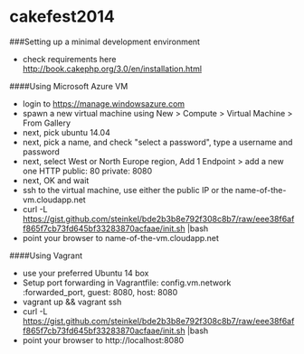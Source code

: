 cakefest2014
============

###Setting up a minimal development environment
* check requirements here http://book.cakephp.org/3.0/en/installation.html

####Using Microsoft Azure VM
* login to https://manage.windowsazure.com
* spawn a new virtual machine using New > Compute > Virtual Machine > From Gallery
* next, pick ubuntu 14.04
* next, pick a name, and check "select a password", type a username and password
* next, select West or North Europe region, Add 1 Endpoint > add a new one HTTP public: 80 private: 8080
* next, OK and wait
* ssh to the virtual machine, use either the public IP or the name-of-the-vm.cloudapp.net
* curl -L https://gist.github.com/steinkel/bde2b3b8e792f308c8b7/raw/eee38f6aff865f7cb73fd645bf33283870acfaae/init.sh |bash
* point your browser to name-of-the-vm.cloudapp.net

####Using Vagrant
* use your preferred Ubuntu 14 box
* Setup port forwarding in Vagrantfile: config.vm.network :forwarded_port, guest: 8080, host: 8080
* vagrant up && vagrant ssh
* curl -L https://gist.github.com/steinkel/bde2b3b8e792f308c8b7/raw/eee38f6aff865f7cb73fd645bf33283870acfaae/init.sh |bash
* point your browser to http://localhost:8080
